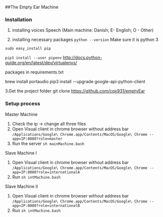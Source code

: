 ##The Empty Ear Machine


### Installation
1. installing voices
Speech
(Main machine: Danish; E- English; O - Other)

2. installing necessary packages
`python --version`
Make sure it is python 3

`sudo easy_install pip`

`pip3 install --user pipenv`
http://docs.python-guide.org/en/latest/dev/virtualenvs/

packages in requirements.txt

brew install portaudio
pip3 install --upgrade google-api-python-client

3.Get the project folder
git clone https://github.com/cqx931/emptyEar

### Setup process
Master Machine
1. Check the ip -> change all three files
1. Open Visual client in chrome browser without address bar `/Applications/Google\ Chrome.app/Contents/MacOS/Google\ Chrome --app=IP:8080?role=master`
1. Run the server `sh mainMachine.bash`

Slave Machine I
1. Open Visual client in chrome browser without address bar `/Applications/Google\ Chrome.app/Contents/MacOS/Google\ Chrome --app=IP:8080?role=internationalA`
1. Run `sh intMachine.bash` 

Slave Machine II
1. Open Visual client in chrome browser without address bar `/Applications/Google\ Chrome.app/Contents/MacOS/Google\ Chrome --app=IP:8080?role=internationalB`
1. Run `sh intMachine.bash` 
